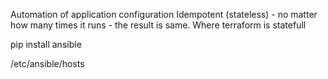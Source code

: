 Automation of application configuration
Idempotent (stateless) - no matter how many times it runs - the result is same. Where terraform is statefull 

pip install ansible


/etc/ansible/hosts